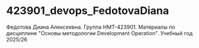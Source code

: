 # 423901_devops_FedotovaDiana
Федотова Диана Алексеевна. Группа НМТ-423901. Материалы по дисциплине "Основы методологии Development Operation". Учебный год 2025/26
